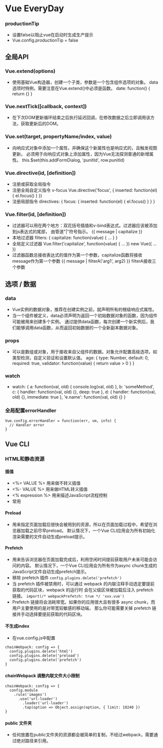 # Vue EveryDay

### productionTip

* 设置false以阻止vue在启动时生成生产提示
* Vue.config.productionTip = false

## 全局API

### Vue.extend(options)

* 使用基础Vue构造器，创建一个子类，参数是一个包含组件选项的对象。
  data选项时特例，需要注意在Vue.extend()中必须是函数。
  date: function() { return {} }

### Vue.nextTick([callback, context])

* 在下次DOM更新循环结束之后执行延迟回调，在修改数据之后立即调用该方法，获取更新后的DOM。

### Vue.set(target, propertyName/index, value)

* 向响应式对象中添加一个属性，并确保这个新属性也是响应式的，且触发视图更新。
  必须用于向响应式对象上添加属性，因为Vue无法探测普通的新增属性。
  this.$set(this.addFormDialog, 'punitId', row.punitId)

### Vue.directive(id, [definition])

* 注册或获取全局指令
* 注册全局自定义指令 v-focus
  Vue.directive('focus', {
    inserted: function(el) {
      el.focus()
    }
  })
* 注册局部指令
  directives: {
    focus: {
      inserted: function(el) {
        el.focus()
      }
    }
  }

### Vue.filter(id, [definition])

* 过滤器可以用在两个地方：双花括号插值和v-bind表达式。过滤器应该被添加到js表达式的尾部，
  由管道"|"符号指示。
  {{ message | capitalize }}
  <div v-bind:id="rawId | formatId"></div>
* 本地过滤器
  filters: {
    capitalize: function(value) {
      ...
    }
  }
* 全局定义过滤器
  Vue.filter('capitalize', function(value) {
    ...
  })
  new Vue({
    ...
  })
* 过滤器函数总接收表达式的值作为第一个参数，capitalize函数将接收message作为第一个参数
  {{ message | filterA('arg1', arg2) }} filterA接收三个参数

## 选项 / 数据

### data

* Vue实例的数据对象，推荐在创建实例之前，就声明所有的根级响应式属性。
* 当一个组件被定义，data必须声明为返回一个初始数据对象的函数，因为组件可能被用来创建多个实例。
  通过提供data函数，每次创建一个新实例后，我们能够调用data函数，从而返回初始数据的一个全新副本数据对象。

### props

* 可以是数组或对象，用于接收来自父组件的数据。对象允许配置高级选项，如类型检测，自定义验证和设置默认值。
  age: {
    type: Number,
    default: 0,
    required: true,
    validator: function(value) {
      return value > 0
    }
  }

### watch

* watch: {
    a: function(val, old) {
      console.log(val, old)
    },
    b: 'someMethod',
    <!-- 该回调会在任何被侦听的对象的 property 改变时被调用，不论其被嵌套多深 -->
    c: {
      handler: function(val, old) {},
      deep: true
    },
    d: {
      handler: function(val, old) {},
      immediate: true
    },
    <!-- 侦听对象e的name属性 -->
    'e.name': function(val, old) {}
  }

### 全局配置errorHandler

```
Vue.config.errorHandler = function(err, vm, info) {
  // Handler error
}
```

## Vue CLI

### HTML和静态资源

#### 插值

* <%= VALUE %> 用来做不转义插值
* <%- VALUE %> 用来做HTML转义插值
* <% expression %> 用来描述JavaScript流程控制
* 常用 <link ref="icon" href="<%= BASE_URL %>favicon.ico">

#### Preload

* 用来指定页面加载后很快会被用到的资源，所以在页面加载过程中，希望在浏览器加载之前尽早preload。
  默认情况下，一个Vue CLI应用会为所有初始化渲染需要的文件自动生成preload提示。

#### Prefetch

* 用来告诉浏览器在页面加载完成后，利用空闲时间提前获取用户未来可能会访问的内容。
  默认情况下，一个Vue CLI应用会为所有作为async chunk生成的JavaScript文件自动生成prefetch提示。
* 移除 prefetch 插件
` config.plugins.delete('prefetch') `
* 当 prefetch 插件被禁用时，可以通过 webpack 的内联注释手动选定要提前获取的代码区块，webpack 的运行时
  会在父级区块被加载后注入 prefetch 链接。
` import(/* webpackPrefetch: true */ 'xxx.vue') `
* Prefetch 链接将会消耗带宽。如果你的应用很大且有很多 async chunk，而用户主要使用的是对带宽较敏感的移动端，
  那么你可能需要关掉 prefetch 链接并手动选择要提前获取的代码区块。

#### 不生成index

* 在vue.config.js中配置

```
chainWebpack: config => {
  config.plugins.delete('html')
  config.plugins.delete('preload')
  config.plugins.delete('prefetch')
}
```

#### chainWebpack 调整内联文件大小限制

```
chainWebpack: config => {
  config.module
    .rule('images')
      .use('url-loader')
        .loader('url-loader')
        .tap(option => Object.assign(option, { limit: 10240 })
}
```

#### public 文件夹

* 任何放置在public文件夹的资源都会被简单的复制，不经过webpack，需要通过绝对路径来引用。
